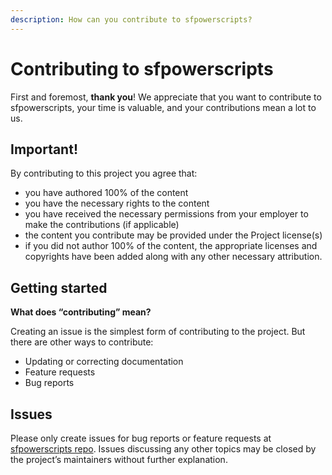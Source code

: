 ```yaml
---
description: How can you contribute to sfpowerscripts?
---
```


# Contributing to sfpowerscripts

First and foremost, **thank you**! We appreciate that you want to contribute to sfpowerscripts, your time is valuable, and your contributions mean a lot to us.

## Important! <a href="important" id="important"></a>

By contributing to this project you agree that:

* you have authored 100% of the content
* you have the necessary rights to the content
* you have received the necessary permissions from your employer to make the contributions (if applicable)
* the content you contribute may be provided under the Project license(s)
* if you did not author 100% of the content, the appropriate licenses and copyrights have been added along with any other necessary attribution.

## Getting started <a href="getting-started" id="getting-started"></a>

**What does “contributing” mean?**

Creating an issue is the simplest form of contributing to the project. But there are other ways to contribute:

* Updating or correcting documentation
* Feature requests
* Bug reports

## Issues <a href="issues" id="issues"></a>

Please only create issues for bug reports or feature requests at [sfpowerscripts repo](https://github.com/Accenture/sfpowerscripts). Issues discussing any other topics may be closed by the project’s maintainers without further explanation.
